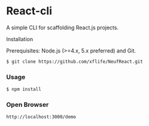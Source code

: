 # React-cli
A simple CLI for scaffolding React.js projects.

Installation

Prerequisites: Node.js (>=4.x, 5.x preferred) and Git.

``` bash
$ git clone https://github.com/xflife/NeufReact.git
```

### Usage

``` bash
$ npm install
```

### Open Browser

``` bash
http://localhost:3000/demo
```
